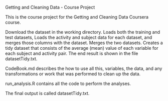 Getting and Cleaning Data - Course Project


This is the course project for the Getting and Cleaning Data Coursera course. 

Download the dataset in the working directory.
Loads both the training and test datasets, 
Loads the activity and subject data for each dataset, and merges those columns with the dataset.
Merges the two datasets.
Creates a tidy dataset that consists of the average (mean) value of each variable for each subject and activity pair.
The end result is shown in the file datasetTidy.txt.

CodeBook.md describes the how to use all this, variables, the data, and any transformations or work that was performed to clean up the data.

run_analysis.R contains all the code to perform the analyses. 

The final output is called datasetTidy.txt.
